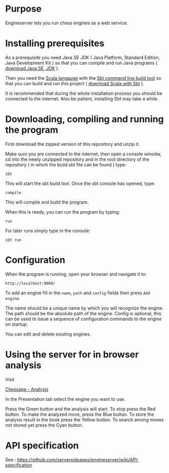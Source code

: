 # Purpose

Engineserver lets you run chess engines as a web service.

# Installing prerequisites

As a prerequisite you need Java SE JDK ( Java Platform, Standard Edition, Java Development Kit ) so that you can compile and run Java programs ( [download Java SE, JDK](http://www.oracle.com/technetwork/java/javase/downloads/index.html) ).

Then you need the [Scala langauge](https://www.scala-lang.org/) with the [Sbt command line build tool](http://www.scala-sbt.org/) so that you can build and run this project ( [download Scala with Sbt](https://www.scala-lang.org/download/) ).

It is recommended that during the whole installation process you should be connected to the internet. Also be patient, installing Sbt may take a while.

# Downloading, compiling and running the program

First download the zipped version of this repository and unzip it.

Make sure you are connected to the internet, then open a console winodw, cd into the newly unzipped repository and in the root directory of the repository ( in which the build.sbt file can be found ) type:

`sbt`

This will start the sbt build tool. Once the sbt console has opened, type:

`compile`

This will compile and build the program.

When this is ready, you can run the program by typing:

`run`

For later runs simply type in the console:

`sbt run`

# Configuration

When the program is running, open your browser and navigate it to:

`http://localhost:9000/`

To add an engine fill in the `name`, `path` and `config` fields then press `Add engine`.

The name should be a unique name by which you will recognize the engine. The path should be the absolute path of the engine. Config is optional, this can be used to issue a sequence of configuration commands to the engine on startup.

You can edit and delete existing engines.

# Using the server for in browser analysis

Visit

[Chessapp - Analysis](https://chessapp.cleverapps.io/analysis/none)

In the Presentation tab select the engine you want to use.

Press the Green button and the analysis will start. To stop press the Red button. To make the analyzed move, press the Blue button. To store the analysis result in the book press the Yellow button. To search among moves not stored yet press the Cyan button.

# API specification

See : https://github.com/serversideapps/engineserver/wiki/API-specification